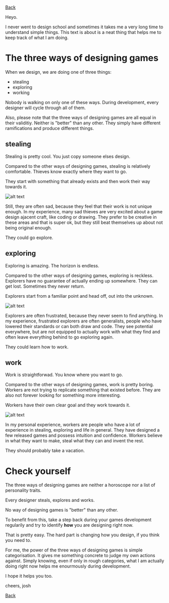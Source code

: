 [Back](thinking)

Heyo.

I never went to design school and sometimes it takes me a very long time to understand simple things.
This text is about is a neat thing that helps me to keep track of what I am doing.

# The three ways of designing games

When we design, we are doing one of three things:

- stealing
- exploring
- working

Nobody is walking on only one of these ways.
During development, every designer will cycle through all of them.

Also, please note that the three ways of designing games are all equal in their validitiy. 
Neither is "better" than any other. 
They simply have different ramifications and produce different things.


## stealing

Stealing is pretty cool. You just copy someone elses design.

Compared to the other ways of designing games, stealing is relatively comfortable.
Thieves know exactly where they want to go.

They start with something that already exists and then work their way towards it.

![alt text](https://i.imgur.com/xbD2Qtx.png) 

Still, they are often sad, because they feel that their work is not unique enough.
In my experience, many sad thieves are very excited about a game design ajacent craft, like coding or drawing. They prefer to be creative in these areas and that is super ok, but they still beat themselves up about not being original enough.

They could go explore.

## exploring

Exploring is amazing. The horizon is endless.

Compared to the other ways of designing games, exploring is reckless.
Explorers have no guarantee of actually ending up somewhere.
They can get lost. Sometimes they never return.

Explorers start from a familiar point and head off, out into the unknown.

![alt text](https://i.imgur.com/Hu75V9e.png) 

Explorers are often frustrated, because they never seem to find anything.
In my experience, frustrated explorers are often generalists, people who have lowered their standards or can both draw and code. They see potential everywhere, but are not equipped to actually work with what they find and often leave everything behind to go exploring again.

They could learn how to work.

## work

Work is straightforwad. You know where you want to go.

Compared to the other ways of designing games, work is pretty boring.
Workers are not trying to replicate something that existed before. They are also not forever looking for something more interesting.

Workers have their own clear goal and they work towards it.

![alt text](https://i.imgur.com/poFnWO4.png) 

In my personal experience, workers are people who have a lot of experience in stealing, exploring and life in general.
They have designed a few released games and possess intuition and confidence. Workers believe in what they want to make, steal what they can and invent the rest.

They should probably take a vacation.


# Check yourself

The three ways of designing games are neither a horoscope nor a list of personality traits.

Every designer steals, explores and works. 

No way of designing games is "better" than any other. 

To benefit from this, take a step back during your games development regularily and try to identify **how** you are designing right now.

That is pretty easy.
The hard part is changing how you design, if you think you need to.

For me, the power of the three ways of designing games is simple categorisation. It gives me something concrete to judge my own actions against. 
Simply knowing, even if only in rough categories, what I am actually doing right now helps me enourmously during development.

I hope it helps you too.

cheers,
josh


[Back](thinking)
